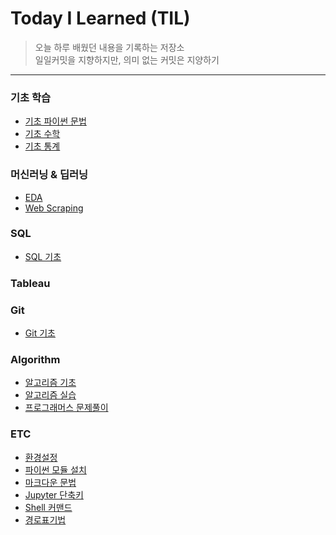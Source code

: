 
# Today I Learned (TIL)
>오늘 하루 배웠던 내용을 기록하는 저장소   
>일일커밋을 지향하지만, 의미 없는 커밋은 지양하기   
----------------------------------------------------------------------------------------------------------------------
### 기초 학습
- [기초 파이썬 문법](https://github.com/vive0508/TIL/blob/main/Python/README.md)
- [기초 수학](https://github.com/vive0508/TIL/blob/main/Basic_Math/basic_math.md)
- [기초 통계](https://github.com/vive0508/TIL/blob/main/Basic_Statistics/README.md)

### 머신러닝 & 딥러닝
- [EDA](https://github.com/vive0508/TIL/blob/main/ML_DL/EDA/README.md)
- [Web Scraping](https://github.com/vive0508/TIL/blob/main/ML_DL/Web_Scraping/README.md)

### SQL
- [SQL 기초](https://github.com/vive0508/TIL/blob/main/SQL/sql.md)

### Tableau

### Git
- [Git 기초](https://github.com/vive0508/TIL/blob/main/Git/basic_git.md)

### Algorithm
- [알고리즘 기초](https://github.com/vive0508/TIL/blob/main/Algorithm/README.md)
- [알고리즘 실습](https://github.com/vive0508/TIL/blob/main/Algorithm_practice/README.md)
- [프로그래머스 문제풀이](https://github.com/vive0508/TIL/tree/main/Coding_Test/%ED%94%84%EB%A1%9C%EA%B7%B8%EB%9E%98%EB%A8%B8%EC%8A%A4)

### ETC
- [환경설정](https://github.com/vive0508/TIL/blob/main/ETC/setting.md)
- [파이썬 모듈 설치](https://github.com/vive0508/TIL/blob/main/ETC/module.md)
- [마크다운 문법](https://github.com/vive0508/TIL/blob/main/ETC/markdown_syntax.md)
- [Jupyter 단축키](https://github.com/vive0508/TIL/blob/main/ETC/jupyter_shortcut.md)
- [Shell 커맨드](https://github.com/vive0508/TIL/blob/main/ETC/shell_commands.md)   
- [경로표기법](https://github.com/vive0508/TIL/blob/main/ETC/.md)
